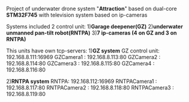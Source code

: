 Project of underwater drone system "<b>Attraction</b>" based on dual-core <b>STM32F745</b> with television system based on ip-cameras

Systems included 2 control unit:
1)<b>Garage deepener(GZ)</b>
2)<b>underwater unmanned pan-tilt robot(RNTPA)</b>
3)<b>7 ip-cameras (4 on GZ and 3 on RNTPA)</b>

This units have own tcp-servers:
1)<b>GZ system</b>
GZ control unit: 192.168.8.111:16969
GZCamera1 : 192.168.8.113:80
GZCamera2 : 192.168.8.114:80
GZCamera3 : 192.168.8.115:80
GZCamera4 : 192.168.8.116:80

2)<b>RNTPA system</b>
RNTPA: 192.168.112:16969
RNTPACamera1 : 192.168.8.117:80
RNTPACamera2 : 192.168.8.118:80
RNTPACamera3 : 192.168.8.119:80


